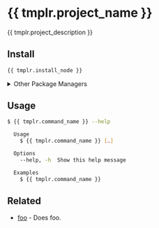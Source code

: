 # {{ tmplr.project_name }}

{{ tmplr.project_description }}

## Install

```sh
{{ tmplr.install_node }}
```

<details>
<summary>Other Package Managers</summary>

```sh
{{ tmplr.install_yarn }}
```

</details>

## Usage

```sh
$ {{ tmplr.command_name }} --help

  Usage
    $ {{ tmplr.command_name }} […]

  Options
    --help, -h  Show this help message

  Examples
    $ {{ tmplr.command_name }}
```

## Related

- [foo](https://github.com/foo/foo) - Does foo.
